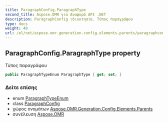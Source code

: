 ```yaml
---
title: ParagraphConfig.ParagraphType
second_title: Aspose.OMR για Αναφορά API .NET
description: ParagraphConfig ιδιοκτησία. Τύπος παραγράφου
type: docs
weight: 40
url: /el/net/aspose.omr.generation.config.elements.parents/paragraphconfig/paragraphtype/
---
```

## ParagraphConfig.ParagraphType property

Τύπος παραγράφου

```csharp
public ParagraphTypeEnum ParagraphType { get; set; }
```

### Δείτε επίσης

* enum [ParagraphTypeEnum](../../../aspose.omr.generation.config.enums/paragraphtypeenum/)
* class [ParagraphConfig](../)
* χώρος ονομάτων [Aspose.OMR.Generation.Config.Elements.Parents](../../paragraphconfig/)
* συνέλευση [Aspose.OMR](../../../)


